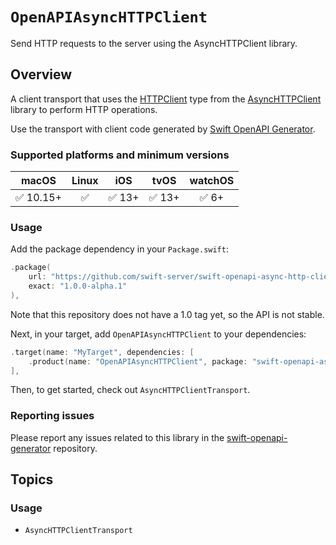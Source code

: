 # ``OpenAPIAsyncHTTPClient``

Send HTTP requests to the server using the AsyncHTTPClient library. 

## Overview

A client transport that uses the [HTTPClient](https://swiftpackageindex.com/swift-server/async-http-client/documentation/asynchttpclient/httpclient) type from the [AsyncHTTPClient](https://github.com/swift-server/async-http-client) library to perform HTTP operations.

Use the transport with client code generated by [Swift OpenAPI Generator](https://github.com/apple/swift-openapi-generator).

### Supported platforms and minimum versions
| macOS | Linux | iOS | tvOS | watchOS |
| :-: | :-: | :-: | :-: | :-: |
| ✅ 10.15+ | ✅ | ✅ 13+ | ✅ 13+ | ✅ 6+ |

### Usage

Add the package dependency in your `Package.swift`:

```swift
.package(
    url: "https://github.com/swift-server/swift-openapi-async-http-client", 
    exact: "1.0.0-alpha.1"
),
```

Note that this repository does not have a 1.0 tag yet, so the API is not stable.

Next, in your target, add `OpenAPIAsyncHTTPClient` to your dependencies:

```swift
.target(name: "MyTarget", dependencies: [
    .product(name: "OpenAPIAsyncHTTPClient", package: "swift-openapi-async-http-client"),
],
```

Then, to get started, check out ``AsyncHTTPClientTransport``.

### Reporting issues

Please report any issues related to this library in the [swift-openapi-generator](https://github.com/apple/swift-openapi-generator/issues) repository.

## Topics

### Usage

- ``AsyncHTTPClientTransport``
